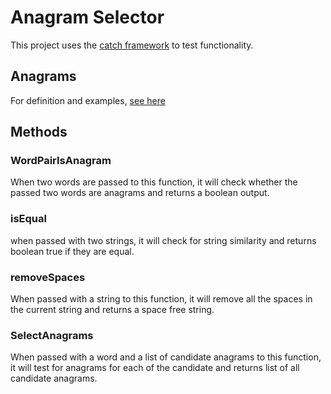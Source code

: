 # Anagram Selector

This project uses the
[catch framework](https://github.com/catchorg/Catch2/blob/master/docs/tutorial.md#top)
to test functionality.

## Anagrams

For definition and examples, [see here](https://en.wikipedia.org/wiki/Anagram)

## Methods

### WordPairIsAnagram
When two words are passed to this function, it will check whether
the passed two words are anagrams and returns a boolean output.

### isEqual
when passed with two strings, it will check for string similarity
and returns boolean true if they are equal.

### removeSpaces
When passed with a string to this function, it will remove all the spaces
in the current string and returns a space free string.

### SelectAnagrams
When passed with a word and a list of candidate anagrams to this function,
it will test for anagrams for each of the candidate and returns list of all
candidate anagrams.